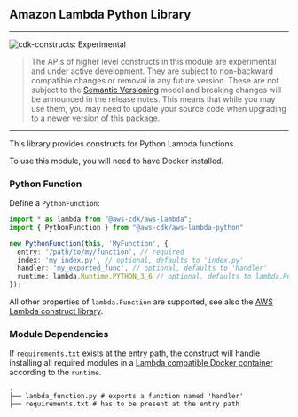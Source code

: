 ## Amazon Lambda Python Library
<!--BEGIN STABILITY BANNER-->
---

![cdk-constructs: Experimental](https://img.shields.io/badge/cdk--constructs-experimental-important.svg?style=for-the-badge)

> The APIs of higher level constructs in this module are experimental and under active development. They are subject to non-backward compatible changes or removal in any future version. These are not subject to the [Semantic Versioning](https://semver.org/) model and breaking changes will be announced in the release notes. This means that while you may use them, you may need to update your source code when upgrading to a newer version of this package.

---
<!--END STABILITY BANNER-->

This library provides constructs for Python Lambda functions.

To use this module, you will need to have Docker installed.

### Python Function
Define a `PythonFunction`:

```ts
import * as lambda from "@aws-cdk/aws-lambda";
import { PythonFunction } from "@aws-cdk/aws-lambda-python"

new PythonFunction(this, 'MyFunction', {
  entry: '/path/to/my/function', // required
  index: 'my_index.py', // optional, defaults to 'index.py'
  handler: 'my_exported_func', // optional, defaults to 'handler'
  runtime: lambda.Runtime.PYTHON_3_6 // optional, defaults to lambda.Runtime.PYTHON_3_7
});
```

All other properties of `lambda.Function` are supported, see also the [AWS Lambda construct library](https://github.com/aws/aws-cdk/tree/master/packages/%40aws-cdk/aws-lambda).

### Module Dependencies

If `requirements.txt` exists at the entry path, the construct will handle installing
all required modules in a [Lambda compatible Docker container](https://hub.docker.com/r/amazon/aws-sam-cli-build-image-python3.7)
according to the `runtime`.
```
.
├── lambda_function.py # exports a function named 'handler'
├── requirements.txt # has to be present at the entry path
```
